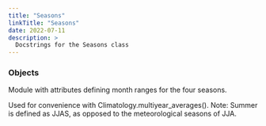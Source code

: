 ```yaml
---
title: "Seasons"
linkTitle: "Seasons"
date: 2022-07-11
description: >
  Docstrings for the Seasons class
---
```

### Objects



Module with attributes defining month ranges for the four seasons.

Used for convenience with Climatology.multiyear_averages().
Note: Summer is defined as JJAS, as opposed to the meteorological seasons of JJA.